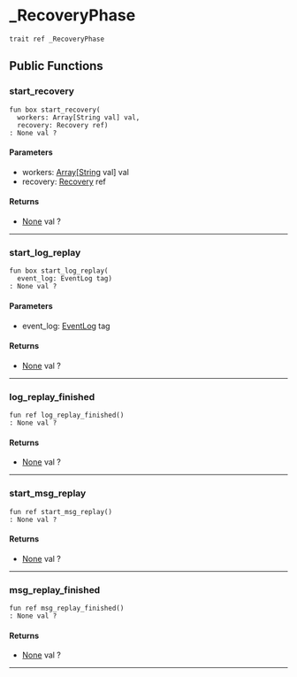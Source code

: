 # _RecoveryPhase

```pony
trait ref _RecoveryPhase
```

## Public Functions

### start_recovery

```pony
fun box start_recovery(
  workers: Array[String val] val,
  recovery: Recovery ref)
: None val ?
```
#### Parameters

*   workers: [Array](builtin-Array)\[[String](builtin-String) val\] val
*   recovery: [Recovery](wallaroo-ent-recovery-Recovery) ref

#### Returns

* [None](builtin-None) val ?

---

### start_log_replay

```pony
fun box start_log_replay(
  event_log: EventLog tag)
: None val ?
```
#### Parameters

*   event_log: [EventLog](wallaroo-ent-recovery-EventLog) tag

#### Returns

* [None](builtin-None) val ?

---

### log_replay_finished

```pony
fun ref log_replay_finished()
: None val ?
```

#### Returns

* [None](builtin-None) val ?

---

### start_msg_replay

```pony
fun ref start_msg_replay()
: None val ?
```

#### Returns

* [None](builtin-None) val ?

---

### msg_replay_finished

```pony
fun ref msg_replay_finished()
: None val ?
```

#### Returns

* [None](builtin-None) val ?

---

